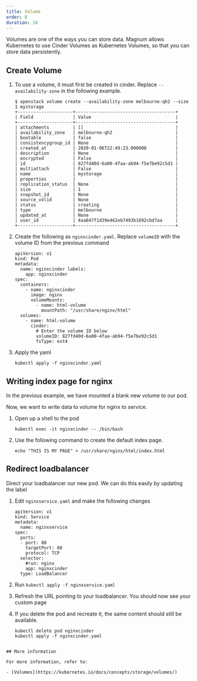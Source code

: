 ```yaml
---
title: Volume
order: 8
duration: 10
---
```


Volumes are one of the ways you can store data. Magnum allows Kubernetes to
use Cinder Volumes as Kubernetes Volumes, so that you can store data
persistently.

## Create Volume

1. To use a volume, it must first be created in cinder. Replace
   `--availability-zone` in the following example.

    ```
    $ openstack volume create --availability-zone melbourne-qh2 --size 1 mystorage
    +---------------------+--------------------------------------+
    | Field               | Value                                |
    +---------------------+--------------------------------------+
    | attachments         | []                                   |
    | availability_zone   | melbourne-qh2                        |
    | bootable            | false                                |
    | consistencygroup_id | None                                 |
    | created_at          | 2020-01-06T22:49:23.000000           |
    | description         | None                                 |
    | encrypted           | False                                |
    | id                  | 827fd40d-6a00-4faa-ab94-f5e7be92c5d1 |
    | multiattach         | False                                |
    | name                | mystorage                            |
    | properties          |                                      |
    | replication_status  | None                                 |
    | size                | 1                                    |
    | snapshot_id         | None                                 |
    | source_volid        | None                                 |
    | status              | creating                             |
    | type                | melbourne                            |
    | updated_at          | None                                 |
    | user_id             | 4aa047f1d39e462eb7493b1892cbd7aa     |
    +---------------------+--------------------------------------+
    ```

1. Create the following as `nginxcinder.yaml`. Replace `volumeID` with the
   volume ID from the previous command

	```
	apiVersion: v1
	kind: Pod
	metadata:
	  name: nginxcinder labels:
		app: nginxcinder
	spec:
	  containers:
		- name: nginxcinder
		  image: nginx
		  volumeMounts:
			- name: html-volume
			  mountPath: "/usr/share/nginx/html"
	  volumes:
		- name: html-volume
		  cinder:
			# Enter the volume ID below
			volumeID: 827fd40d-6a00-4faa-ab94-f5e7be92c5d1
			fsType: ext4
	```

1. Apply the yaml

	```
	kubectl apply -f nginxcinder.yaml
	```

## Writing index page for nginx

In the previous example, we have mounted a blank new volume to our pod.

Now, we want to write data to volume for nginx to service.

1. Open up a shell to the pod

	```
	kubectl exec -it nginxcinder -- /bin/bash
	```

1. Use the following command to create the default index page.

	```
	echo "THIS IS MY PAGE" > /usr/share/nginx/html/index.html
	```

## Redirect loadbalancer

Direct your loadbalancer our new pod. We can do this easily by updating the label

1. Edit `nginxservice.yaml` and make the following changes

	```
	apiVersion: v1
	kind: Service
	metadata:
	  name: nginxservice
	spec:
	  ports:
	  - port: 80
		targetPort: 80
		protocol: TCP
	  selector:
		#run: nginx
		app: nginxcinder
	  type: LoadBalancer
	```

1. Run `kubectl apply -f nginxservice.yaml`

1. Refresh the URL pointing to your loadbalancer. You should now see your custom page

1. If you delete the pod and recreate it, the same content should still be available.

	```
	kubectl delete pod nginxcinder
	kubectl apply -f nginxcinder.yaml
```

## More information

For more information, refer to:

- [Volumes](https://kubernetes.io/docs/concepts/storage/volumes/)
